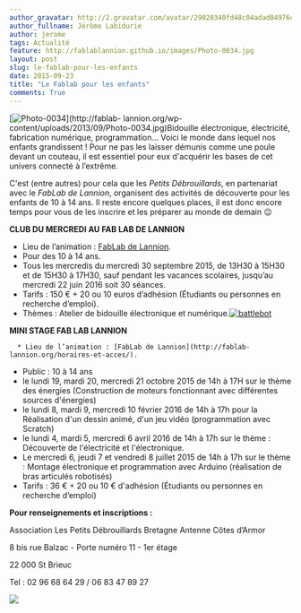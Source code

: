 ```yaml
---
author_gravatar: http://2.gravatar.com/avatar/29020340fd48c04adad04976cb909b4f?s=96&d=mm&r=g
author_fullname: Jérôme Labidurie
author: jerome
tags: Actualité
feature: http://fablablannion.github.io/images/Photo-0034.jpg
layout: post
slug: le-fablab-pour-les-enfants
date: 2015-09-23
title: "Le Fablab pour les enfants"
comments: True
---
```

[![Photo-0034](http://fablablannion.github.io/images/Photo-0034-150x150.jpg)](http://fablab-
lannion.org/wp-content/uploads/2013/09/Photo-0034.jpg)Bidouille électronique,
électricité, fabrication numérique, programmation… Voici le monde dans lequel
nos enfants grandissent ! Pour ne pas les laisser démunis comme une poule
devant un couteau, il est essentiel pour eux d'acquérir les bases de cet
univers connecté à l’extrême.

C'est (entre autres) pour cela que les _Petits Débrouillards_, en partenariat
avec le _FabLab de Lannion_, organisent des activités de découverte pour les
enfants de 10 à 14 ans. Il reste encore quelques places, il est donc encore
temps pour vous de les inscrire et les préparer au monde de demain 😉

**CLUB DU MERCREDI AU FAB LAB DE LANNION**

  * Lieu de l’animation : [FabLab de Lannion](http://fablab-lannion.org/horaires-et-acces/).
  * Pour des 10 à 14 ans.
  * Tous les mercredis du mercredi 30 septembre 2015, de 13H30 à 15H30 et de 15H30 à 17H30, sauf pendant les vacances scolaires, jusqu’au mercredi 22 juin 2016 soit 30 séances.
  * Tarifs : 150 € + 20 ou 10 euros d’adhésion (Étudiants ou personnes en recherche d’emploi).
  * Thèmes : Atelier de bidouille électronique et numérique.[![battlebot](http://fablablannion.github.io/images/battlebot-150x150.jpg)](http://www.dailymotion.com/video/x20oifp_battle-robot-movie_tech)

**MINI STAGE FAB LAB LANNION**

      * Lieu de l’animation : [FabLab de Lannion](http://fablab-lannion.org/horaires-et-acces/).
  * Public : 10 à 14 ans
  * le lundi 19, mardi 20, mercredi 21 octobre 2015 de 14h à 17H sur le thème des énergies (Construction de moteurs fonctionnant avec différentes sources d'énergies)
  * le lundi 8, mardi 9, mercredi 10 février 2016 de 14h à 17h pour la Réalisation d'un dessin animé, d'un jeu vidéo (programmation avec Scratch)
  * le lundi 4, mardi 5, mercredi 6 avril 2016 de 14h à 17h sur le thème : Découverte de l'électricité et l'électronique.
  * Le mercredi 6, jeudi 7 et vendredi 8 juillet 2015 de 14h à 17h sur le thème : Montage électronique et programmation avec Arduino (réalisation de bras articulés robotisés)
  * Tarifs : 36 € + 20 ou 10 € d'adhésion (Étudiants ou personnes en recherche d’emploi)

**Pour renseignements et inscriptions :**

Association Les Petits Débrouillards Bretagne Antenne Côtes d’Armor

8 bis rue Balzac - Porte numéro 11 - 1er étage

22 000 St Brieuc

Tel : 02 96 68 64 29 / 06 83 47 89 27

![](http://pfeiffenberger.weebly.com/uploads/8/0/5/7/8057198/340331114.jpg)


